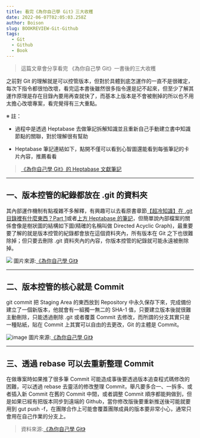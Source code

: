 ```yaml
---
title: 看完《為你自己學 Git》三大收穫
date: 2022-06-07T02:05:03.258Z
author: Boison
slug: BOOKREVIEW-Git-Github
tags:
  - Git
  - Github
  - Book
---
```


> 這篇文章會分享看完 《為你自己學 Git》一書後的三大收穫



之前對 Git 的理解就是可以控管版本，但對於具體到底怎運作的一直不是很確定，每次下指令都很怕改壞，看完這本書後雖然很多指令還是記不起來，但至少了解其運作原理是存在目錄內要用再查就快了，而基本上版本是不會被刪掉的所以也不用太擔心改壞專案，看完覺得有三大重點。




※ 註：


- 過程中是透過 Heptabase 去做筆記拆解知識並且重新自己手動建立書中知識節點的關聯，對於理解很有幫助

- Heptabase 筆記連結如下，點開不僅可以看到心智圖還能看到每張筆記的卡片內容，推薦看看 


> [《為你自己學 Git》的 Heptabase 文獻筆記](https://app.heptabase.com/w/4f8e76787d73c2407ecb2f85ce8ac4cfd8373e8417d0daa72ff04c28ade22ab2)




---


## 一、版本控管的紀錄都放在 .git 的資料夾



其內部運作機制有點複雜不多解釋，有興趣可以去看原書章節[【超冷知識】在 .git 目錄裡有什麼東西？Part 1](https://gitbook.tw/chapters/using-git/git-internal-part-1)或者[上方 Heptabase 的筆記](https://app.heptabase.com/w/4f8e76787d73c2407ecb2f85ce8ac4cfd8373e8417d0daa72ff04c28ade22ab2)，但簡單說內部檔案的關係會像是樹狀圖的結構如下圖(精確的名稱叫做 Directed Acyclic Graph)，最重要要了解的就是版本控管的紀錄都會放在這個資料夾內，所有版本在 Git 之下也很難除掉；但只要去刪除 .git 資料夾內的內容，你版本控管的紀錄就可能永遠被刪除掉。




![](https://media.heptabase.com/v1/images/fc9c5ccc-1901-4cb2-bb69-b6fcd717ac4f/b685319e-6b40-4b0a-86d1-2b3ee6ec6641/Screen%20Shot%202022-05-30%20at%209.49.16%20PM.png)
圖片來源:[《為你自己學 Git》](https://gitbook.tw/chapters/using-git/git-internal-part-1)



---
## 二、版本控管的核心就是 Commit



git commit 把 Staging Area 的東西放到 Repository 中永久保存下來，完成備份建立了一個新版本，他就會有一組獨一無二的 SHA-1 值，只要建立版本後就很難主動刪除，只能透過刪除 .git 或者覆蓋 Commit 去修改，而所謂的分支其實只是一種貼紙，貼在 Commit 上其實可以自由的去更改，Git 的主體是 Commit。



![image](https://gitbook.tw/images/tw/using-git/working-staging-and-repository/all-states.png)
圖片來源:[《為你自己學 Git》](https://gitbook.tw/chapters/using-git/working-staging-and-repository)


---


## 三、透過 rebase 可以去重新整理 Commit



在做專案時如果推了很多筆 Commit 可能造成事後要透過版本追查程式碼修改的困難，可以透過 rebase 去靈活的修改整理 Commit，舉凡要多合一、一拆多、或者插入新 Commit 在舊的 Commit 中間，或者調整 Commit 順序都能夠做到，但是如果已經有把版本同步到遠端的 Github，當你修改版後要重新推送後可能就要用到 gut push -f，在團隊合作上可能會覆蓋團隊成員的版本要非常小心，通常只會用在自己作業的分支上。



> 資料來源:[《為你自己學 Git》](https://gitbook.tw/)